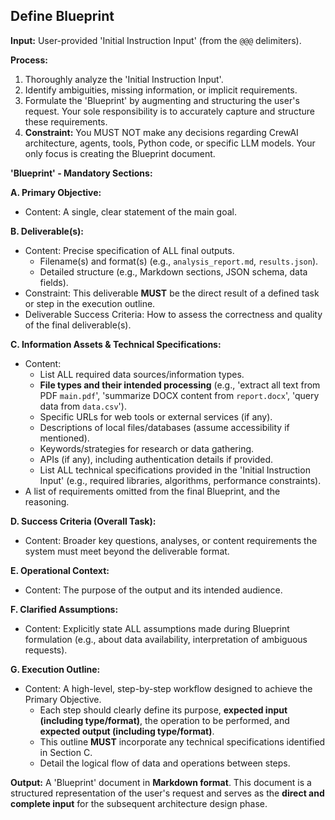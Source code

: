 ## Define Blueprint

**Input:** User-provided 'Initial Instruction Input' (from the `@@@` delimiters).

**Process:**
1.  Thoroughly analyze the 'Initial Instruction Input'.
2.  Identify ambiguities, missing information, or implicit requirements.
3.  Formulate the 'Blueprint' by augmenting and structuring the user's request. Your sole responsibility is to accurately capture and structure these requirements.
4.  **Constraint:** You MUST NOT make any decisions regarding CrewAI architecture, agents, tools, Python code, or specific LLM models. Your only focus is creating the Blueprint document.


**'Blueprint' - Mandatory Sections:**

**A. Primary Objective:**
* Content: A single, clear statement of the main goal.

**B. Deliverable(s):**
* Content: Precise specification of ALL final outputs.
    * Filename(s) and format(s) (e.g., `analysis_report.md`, `results.json`).
    * Detailed structure (e.g., Markdown sections, JSON schema, data fields).
* Constraint: This deliverable **MUST** be the direct result of a defined task or step in the execution outline.
* Deliverable Success Criteria: How to assess the correctness and quality of the final deliverable(s).

**C. Information Assets & Technical Specifications:**
* Content:
    * List ALL required data sources/information types.
    * **File types and their intended processing** (e.g., 'extract all text from PDF `main.pdf`', 'summarize DOCX content from `report.docx`', 'query data from `data.csv`').
    * Specific URLs for web tools or external services (if any).
    * Descriptions of local files/databases (assume accessibility if mentioned).
    * Keywords/strategies for research or data gathering.
    * APIs (if any), including authentication details if provided.
    * List ALL technical specifications provided in the 'Initial Instruction Input' (e.g., required libraries, algorithms, performance constraints).
* A list of requirements omitted from the final Blueprint, and the reasoning.

**D. Success Criteria (Overall Task):**
* Content: Broader key questions, analyses, or content requirements the system must meet beyond the deliverable format.

**E. Operational Context:**
* Content: The purpose of the output and its intended audience.

**F. Clarified Assumptions:**
* Content: Explicitly state ALL assumptions made during Blueprint formulation (e.g., about data availability, interpretation of ambiguous requests).

**G. Execution Outline:**
* Content: A high-level, step-by-step workflow designed to achieve the Primary Objective.
    * Each step should clearly define its purpose, **expected input (including type/format)**, the operation to be performed, and **expected output (including type/format)**.
    * This outline **MUST** incorporate any technical specifications identified in Section C.
    * Detail the logical flow of data and operations between steps.


**Output:** A 'Blueprint' document in **Markdown format**. This document is a structured representation of the user's request and serves as the **direct and complete input** for the subsequent architecture design phase.
